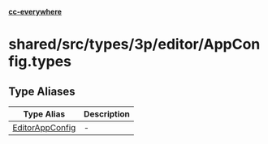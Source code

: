 [**cc-everywhere**](../../../../../../index.md)

<HorizontalLine />

# shared/src/types/3p/editor/AppConfig.types

## Type Aliases

| Type Alias | Description |
| ------ | ------ |
| [EditorAppConfig](type-aliases/editor-app-config.md) | - |
